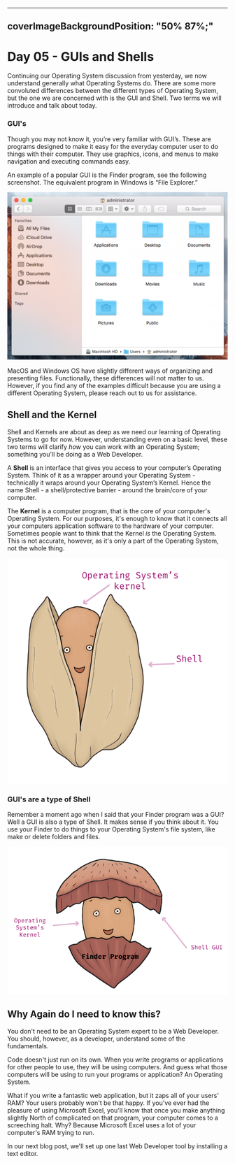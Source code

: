 

---
coverImageBackgroundPosition: "50% 87%;"
---

# Day 05 - GUIs and Shells

Continuing our Operating System discussion from yesterday, we now understand generally what Operating Systems do.  There are some more convoluted differences between the different types of Operating System, but the one we are concerned with is the GUI and Shell.  Two terms we will introduce and talk about today.

### GUI's

Though you may not know it, you’re very familiar with GUI’s. These are programs designed to make it easy for the everyday computer user to do things with their computer. They use graphics, icons, and menus to make navigation and executing commands easy.

An example of a popular GUI is the Finder program, see the following screenshot.  The equivalent program in Windows is “File Explorer.”

![](public/assets/finder-example.png)

MacOS and Windows OS have slightly different ways of organizing and presenting files. Functionally, these differences will not matter to us. However, if you find any of the examples difficult because you are using a different Operating System, please reach out to us for assistance.

## Shell and the Kernel

Shell and Kernels are about as deep as we need our learning of Operating Systems to go for now.  However, understanding even on a basic level, these two terms will clarify _how_ you can work with an Operating System; something you'll be doing as a Web Developer.

A **Shell** is an interface that gives you access to your computer’s Operating System. Think of it as a wrapper around your Operating System - technically it wraps around your Operating System’s Kernel. Hence the name Shell - a shell/protective barrier - around the brain/core of your computer.

The **Kernel** is a computer program, that is the core of your computer's Operating System.  For our purposes, it's enough to know that it connects all your computers application software to the hardware of your computer.  Sometimes people want to think that the Kernel _is_ the Operating System.  This is not accurate, however, as it's only a part of the Operating System, not the whole thing.

![](public/assets/pistachio.png)

### GUI's are a type of Shell

Remember a moment ago when I said that your Finder program was a GUI?  Well a GUI is also a type of Shell.  It makes sense if you think about it.  You use your Finder to do things to your Operating System's file system, like make or delete folders and files.

![](public/assets/finder-shell.png)

## Why Again do I need to know this?

You don't need to be an Operating System expert to be a Web Developer.  You should, however, as a developer, understand some of the fundamentals.  

Code doesn't just run on its own.  When you write programs or applications for other people to use, they will be using computers.  And guess what those computers will be using to run your programs or application?  An Operating System.

What if you write a fantastic web application, but it zaps all of your users' RAM? Your users probably won't be that happy.  If you've ever had the pleasure of using Microsoft Excel, you'll know that once you make anything slightly North of complicated on that program, your computer comes to a screeching halt.  Why? Because Microsoft Excel uses a lot of your computer's RAM trying to run. 

In our next blog post, we'll set up one last Web Developer tool by installing a text editor.
